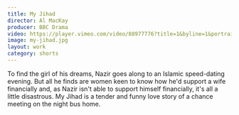 ```yaml
---
title: My Jihad
director: Al MacKay
producer: BBC Drama
video: https://player.vimeo.com/video/88977776?title=1&byline=1&portrait=1
image: my-jihad.jpg
layout: work
category: shorts
---
```


To find the girl of his dreams, Nazir goes along to an Islamic speed-dating evening. But all he finds are women keen to know how he'd support a wife financially and, as Nazir isn't able to support himself financially, it's all a little disastrous. My Jihad is a tender and funny love story of a chance meeting on the night bus home.
